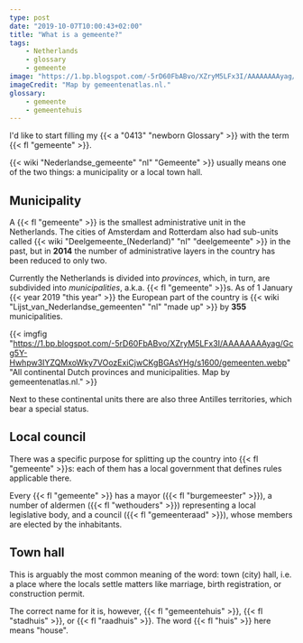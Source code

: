 ```yaml
---
type: post
date: "2019-10-07T10:00:43+02:00"
title: "What is a gemeente?"
tags:
    - Netherlands
    - glossary
    - gemeente
image: "https://1.bp.blogspot.com/-5rD60FbABvo/XZryM5LFx3I/AAAAAAAAyag/Gcg5Y-Hwhpw3IYZQMxoWky7VOozExiCjwCKgBGAsYHg/s1600/gemeenten.webp"
imageCredit: "Map by gemeentenatlas.nl."
glossary:
    - gemeente
    - gemeentehuis
---
```


I'd like to start filling my {{< a "0413" "newborn Glossary" >}} with the term {{< fl "gemeente" >}}.

<!--more-->

{{< wiki "Nederlandse_gemeente" "nl" "Gemeente" >}} usually means one of the two things: a municipality or a local town hall.

## Municipality

A {{< fl "gemeente" >}} is the smallest administrative unit in the Netherlands. The cities of Amsterdam and Rotterdam also had sub-units called {{< wiki "Deelgemeente_(Nederland)" "nl" "deelgemeente" >}} in the past, but in **2014** the number of administrative layers in the country has been reduced to only two.

Currently the Netherlands is divided into *provinces*, which, in turn, are subdivided into *municipalities*, a.k.a. {{< fl "gemeente" >}}s. As of 1 January {{< year 2019 "this year" >}} the European part of the country is {{< wiki "Lijst_van_Nederlandse_gemeenten" "nl" "made up" >}} by **355** municipalities.

{{< imgfig "https://1.bp.blogspot.com/-5rD60FbABvo/XZryM5LFx3I/AAAAAAAAyag/Gcg5Y-Hwhpw3IYZQMxoWky7VOozExiCjwCKgBGAsYHg/s1600/gemeenten.webp" "All continental Dutch provinces and municipalities. Map by gemeentenatlas.nl." >}}

Next to these continental units there are also three Antilles territories, which bear a special status.

## Local council

There was a specific purpose for splitting up the country into {{< fl "gemeente" >}}s: each of them has a local government that defines rules applicable there.

Every {{< fl "gemeente" >}} has a mayor ({{< fl "burgemeester" >}}), a number of aldermen ({{< fl "wethouders" >}}) representing a local legislative body, and a council ({{< fl "gemeenteraad" >}}), whose members are elected by the inhabitants.

## Town hall

This is arguably the most common meaning of the word: town (city) hall, i.e. a place where the locals settle matters like marriage, birth registration, or construction permit.

The correct name for it is, however, {{< fl "gemeentehuis" >}}, {{< fl "stadhuis" >}}, or {{< fl "raadhuis" >}}. The word {{< fl "huis" >}} here means "house".
